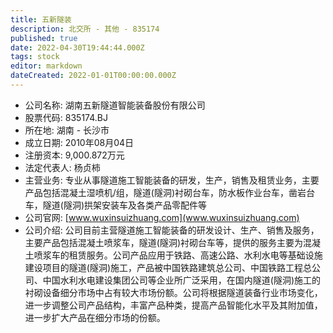 ```yaml
---
title: 五新隧装
description: 北交所 - 其他 - 835174
published: true
date: 2022-04-30T19:44:44.000Z
tags: stock
editor: markdown
dateCreated: 2022-01-01T00:00:00.000Z
---
```


- 公司名称: 湖南五新隧道智能装备股份有限公司
- 股票代码: 835174.BJ
- 所在地: 湖南 - 长沙市
- 成立日期: 2010年08月04日
- 注册资本: 9,000.872万元
- 法定代表人: 杨贞柿
- 主营业务: 专业从事隧道施工智能装备的研发，生产，销售及租赁业务，主要产品包括混凝土湿喷机/组，隧道(隧洞)衬砌台车，防水板作业台车，凿岩台车，隧道(隧洞)拱架安装车及各类产品零配件等
- 公司官网: [www.wuxinsuizhuang.com](www.wuxinsuizhuang.com)
- 公司介绍: 公司目前主营隧道施工智能装备的研发设计、生产、销售及服务，主要产品包括混凝土喷浆车，隧道(隧洞)衬砌台车等，提供的服务主要为混凝土喷浆车的租赁服务。公司产品应用于铁路、高速公路、水利水电等基础设施建设项目的隧道(隧洞)施工，产品被中国铁路建筑总公司、中国铁路工程总公司、中国水利水电建设集团公司等企业所广泛采用，在国内隧道(隧洞)施工的衬砌设备细分市场中占有较大市场份额。公司将根据隧道装备行业市场变化，进一步调整公司产品结构，丰富产品种类，提高产品智能化水平及其附加值，进一步扩大产品在细分市场的份额。


